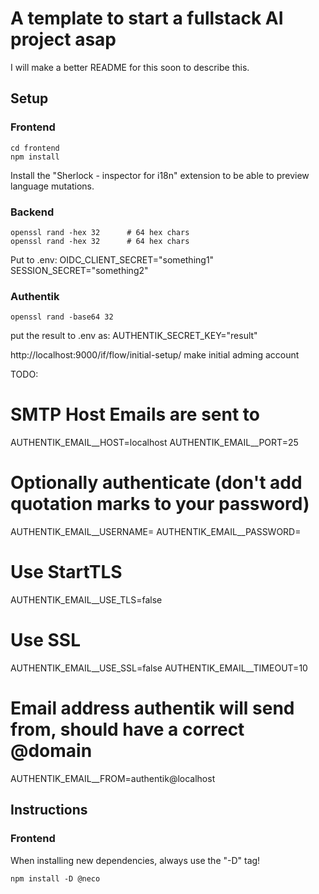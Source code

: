 # A template to start a fullstack AI project asap

I will make a better README for this soon to describe this.

## Setup

### Frontend
```
cd frontend
npm install
```

Install the "Sherlock - inspector for i18n" extension to be able to preview language mutations.

### Backend
```
openssl rand -hex 32      # 64 hex chars
openssl rand -hex 32      # 64 hex chars
```
Put to .env:
OIDC_CLIENT_SECRET="something1"
SESSION_SECRET="something2"



### Authentik

```
openssl rand -base64 32
```
put the result to .env as:
AUTHENTIK_SECRET_KEY="result"

http://localhost:9000/if/flow/initial-setup/
make initial adming account



TODO:
# SMTP Host Emails are sent to
AUTHENTIK_EMAIL__HOST=localhost
AUTHENTIK_EMAIL__PORT=25
# Optionally authenticate (don't add quotation marks to your password)
AUTHENTIK_EMAIL__USERNAME=
AUTHENTIK_EMAIL__PASSWORD=
# Use StartTLS
AUTHENTIK_EMAIL__USE_TLS=false
# Use SSL
AUTHENTIK_EMAIL__USE_SSL=false
AUTHENTIK_EMAIL__TIMEOUT=10
# Email address authentik will send from, should have a correct @domain
AUTHENTIK_EMAIL__FROM=authentik@localhost


## Instructions

### Frontend

When installing new dependencies, always use the "-D" tag!
```
npm install -D @neco
```